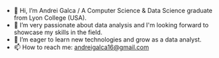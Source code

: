 - 👋 Hi, I’m Andrei Galca / A Computer Science & Data Science graduate from Lyon College (USA).
- 👀 I’m very passionate about data analysis and I'm looking forward to showcase my skills in the field.
- 🌱 I’m eager to learn new technologies and grow as a data analyst. 
- 📫 How to reach me: andreigalca16@gmail.com

<!---
AndreiG16/AndreiG16 is a ✨ special ✨ repository because its `README.md` (this file) appears on your GitHub profile.
You can click the Preview link to take a look at your changes.
--->
